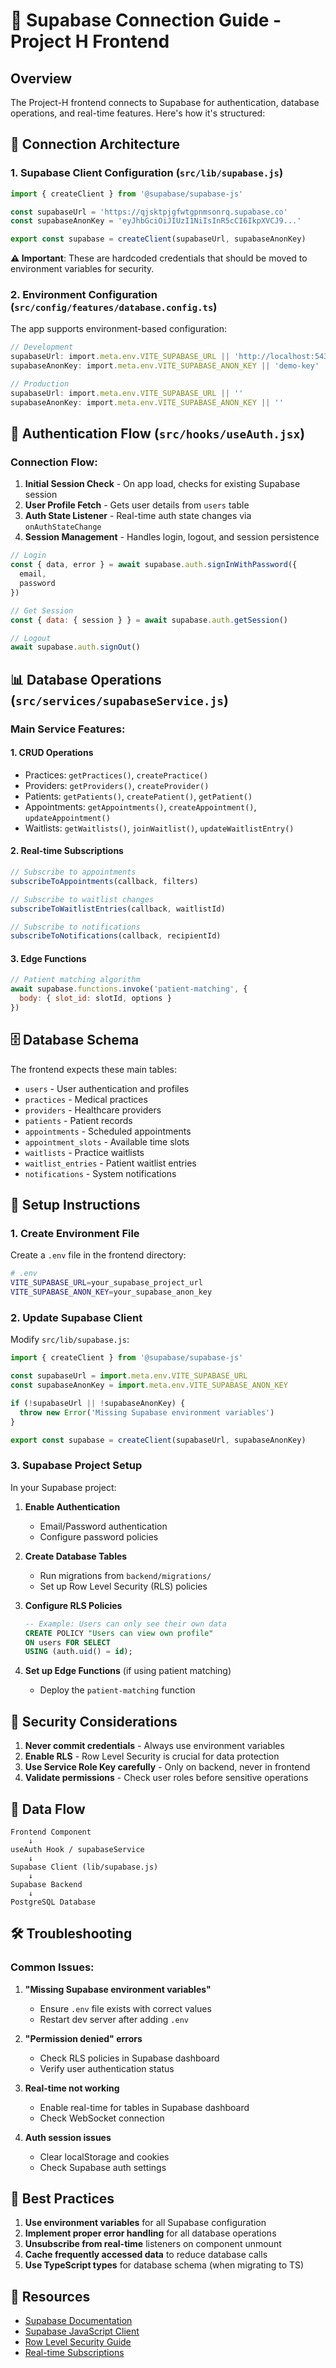 # 🔌 Supabase Connection Guide - Project H Frontend

## Overview

The Project-H frontend connects to Supabase for authentication, database operations, and real-time features. Here's how it's structured:

## 🔑 Connection Architecture

### 1. **Supabase Client Configuration** (`src/lib/supabase.js`)
```javascript
import { createClient } from '@supabase/supabase-js'

const supabaseUrl = 'https://qjsktpjgfwtgpnmsonrq.supabase.co'
const supabaseAnonKey = 'eyJhbGciOiJIUzI1NiIsInR5cCI6IkpXVCJ9...'

export const supabase = createClient(supabaseUrl, supabaseAnonKey)
```

**⚠️ Important**: These are hardcoded credentials that should be moved to environment variables for security.

### 2. **Environment Configuration** (`src/config/features/database.config.ts`)

The app supports environment-based configuration:

```typescript
// Development
supabaseUrl: import.meta.env.VITE_SUPABASE_URL || 'http://localhost:54321'
supabaseAnonKey: import.meta.env.VITE_SUPABASE_ANON_KEY || 'demo-key'

// Production
supabaseUrl: import.meta.env.VITE_SUPABASE_URL || ''
supabaseAnonKey: import.meta.env.VITE_SUPABASE_ANON_KEY || ''
```

## 🔐 Authentication Flow (`src/hooks/useAuth.jsx`)

### Connection Flow:
1. **Initial Session Check** - On app load, checks for existing Supabase session
2. **User Profile Fetch** - Gets user details from `users` table
3. **Auth State Listener** - Real-time auth state changes via `onAuthStateChange`
4. **Session Management** - Handles login, logout, and session persistence

```javascript
// Login
const { data, error } = await supabase.auth.signInWithPassword({
  email,
  password
})

// Get Session
const { data: { session } } = await supabase.auth.getSession()

// Logout
await supabase.auth.signOut()
```

## 📊 Database Operations (`src/services/supabaseService.js`)

### Main Service Features:

#### 1. **CRUD Operations**
- Practices: `getPractices()`, `createPractice()`
- Providers: `getProviders()`, `createProvider()`
- Patients: `getPatients()`, `createPatient()`, `getPatient()`
- Appointments: `getAppointments()`, `createAppointment()`, `updateAppointment()`
- Waitlists: `getWaitlists()`, `joinWaitlist()`, `updateWaitlistEntry()`

#### 2. **Real-time Subscriptions**
```javascript
// Subscribe to appointments
subscribeToAppointments(callback, filters)

// Subscribe to waitlist changes
subscribeToWaitlistEntries(callback, waitlistId)

// Subscribe to notifications
subscribeToNotifications(callback, recipientId)
```

#### 3. **Edge Functions**
```javascript
// Patient matching algorithm
await supabase.functions.invoke('patient-matching', {
  body: { slot_id: slotId, options }
})
```

## 🗄️ Database Schema

The frontend expects these main tables:
- `users` - User authentication and profiles
- `practices` - Medical practices
- `providers` - Healthcare providers
- `patients` - Patient records
- `appointments` - Scheduled appointments
- `appointment_slots` - Available time slots
- `waitlists` - Practice waitlists
- `waitlist_entries` - Patient waitlist entries
- `notifications` - System notifications

## 🔧 Setup Instructions

### 1. **Create Environment File**
Create a `.env` file in the frontend directory:

```bash
# .env
VITE_SUPABASE_URL=your_supabase_project_url
VITE_SUPABASE_ANON_KEY=your_supabase_anon_key
```

### 2. **Update Supabase Client**
Modify `src/lib/supabase.js`:

```javascript
import { createClient } from '@supabase/supabase-js'

const supabaseUrl = import.meta.env.VITE_SUPABASE_URL
const supabaseAnonKey = import.meta.env.VITE_SUPABASE_ANON_KEY

if (!supabaseUrl || !supabaseAnonKey) {
  throw new Error('Missing Supabase environment variables')
}

export const supabase = createClient(supabaseUrl, supabaseAnonKey)
```

### 3. **Supabase Project Setup**

In your Supabase project:

1. **Enable Authentication**
   - Email/Password authentication
   - Configure password policies

2. **Create Database Tables**
   - Run migrations from `backend/migrations/`
   - Set up Row Level Security (RLS) policies

3. **Configure RLS Policies**
   ```sql
   -- Example: Users can only see their own data
   CREATE POLICY "Users can view own profile" 
   ON users FOR SELECT 
   USING (auth.uid() = id);
   ```

4. **Set up Edge Functions** (if using patient matching)
   - Deploy the `patient-matching` function

## 🚨 Security Considerations

1. **Never commit credentials** - Always use environment variables
2. **Enable RLS** - Row Level Security is crucial for data protection
3. **Use Service Role Key carefully** - Only on backend, never in frontend
4. **Validate permissions** - Check user roles before sensitive operations

## 🔄 Data Flow

```
Frontend Component
    ↓
useAuth Hook / supabaseService
    ↓
Supabase Client (lib/supabase.js)
    ↓
Supabase Backend
    ↓
PostgreSQL Database
```

## 🛠️ Troubleshooting

### Common Issues:

1. **"Missing Supabase environment variables"**
   - Ensure `.env` file exists with correct values
   - Restart dev server after adding `.env`

2. **"Permission denied" errors**
   - Check RLS policies in Supabase dashboard
   - Verify user authentication status

3. **Real-time not working**
   - Enable real-time for tables in Supabase dashboard
   - Check WebSocket connection

4. **Auth session issues**
   - Clear localStorage and cookies
   - Check Supabase auth settings

## 📝 Best Practices

1. **Use environment variables** for all Supabase configuration
2. **Implement proper error handling** for all database operations
3. **Unsubscribe from real-time** listeners on component unmount
4. **Cache frequently accessed data** to reduce database calls
5. **Use TypeScript types** for database schema (when migrating to TS)

## 🔗 Resources

- [Supabase Documentation](https://supabase.com/docs)
- [Supabase JavaScript Client](https://supabase.com/docs/reference/javascript/introduction)
- [Row Level Security Guide](https://supabase.com/docs/guides/auth/row-level-security)
- [Real-time Subscriptions](https://supabase.com/docs/guides/realtime/subscriptions)
